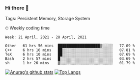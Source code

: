 ### Hi there 👋

Tags: Persistent Memory, Storage System

<!--

[![Anurag's github stats](https://github-readme-stats.vercel.app/api?username=wwyf)](https://github.com/anuraghazra/github-readme-stats)

[![Anurag's github stats](https://github-readme-stats.vercel.app/api?username=wwyf&count_private=true)](https://github.com/anuraghazra/github-readme-stats)


[![Top Langs](https://github-readme-stats.vercel.app/api/top-langs/?username=wwyf&count_private=true&&hide=jupyter%20notebook,html)](https://github.com/anuraghazra/github-readme-stats)



-->


⏱ Weekly coding time

<!--START_SECTION:waka-->
```text
Week: 21 April, 2021 - 28 April, 2021

Other   61 hrs 56 mins  ███████████████████▒░░░░░   77.09 % 
C++     6 hrs 16 mins   ██░░░░░░░░░░░░░░░░░░░░░░░   07.81 % 
TeX     6 hrs 10 mins   ██░░░░░░░░░░░░░░░░░░░░░░░   07.69 % 
Bash    2 hrs 57 mins   █░░░░░░░░░░░░░░░░░░░░░░░░   03.69 % 
sh      1 hr 26 mins    ▒░░░░░░░░░░░░░░░░░░░░░░░░   01.79 % 
```
<!--END_SECTION:waka-->



[![Anurag's github stats](https://github-readme-stats.vercel.app/api?username=wwyf&count_private=true&show_icons=true&hide_border=true)](https://github.com/anuraghazra/github-readme-stats) [![Top Langs](https://github-readme-stats.vercel.app/api/top-langs/?username=wwyf&count_private=true&hide=jupyter%20notebook,html,OpenEdge%20ABL&langs_count=10&layout=compact&hide_border=true)](https://github.com/anuraghazra/github-readme-stats)

<!--

[![willianrod's wakatime stats](https://github-readme-stats.vercel.app/api/wakatime?username=wwyf)](https://github.com/anuraghazra/github-readme-stats)


-->
